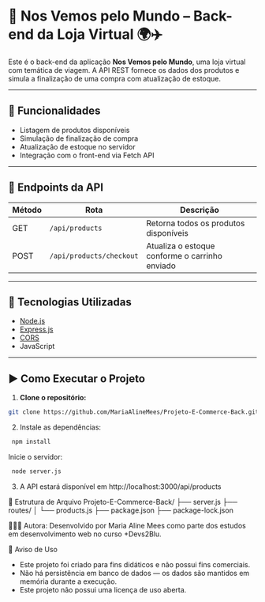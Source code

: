 # 🛒 Nos Vemos pelo Mundo – Back-end da Loja Virtual 🌍✈️

Este é o back-end da aplicação **Nos Vemos pelo Mundo**, uma loja virtual com temática de viagem. A API REST fornece os dados dos produtos e simula a finalização de uma compra com atualização de estoque.

---

## 🚀 Funcionalidades

- Listagem de produtos disponíveis
- Simulação de finalização de compra
- Atualização de estoque no servidor
- Integração com o front-end via Fetch API

---

## 📌 Endpoints da API

| Método | Rota                        | Descrição                                      |
|--------|-----------------------------|-----------------------------------------------|
| GET    | `/api/products`             | Retorna todos os produtos disponíveis          |
| POST   | `/api/products/checkout`    | Atualiza o estoque conforme o carrinho enviado |

---

## 🧰 Tecnologias Utilizadas

- [Node.js](https://nodejs.org/)
- [Express.js](https://expressjs.com/)
- [CORS](https://developer.mozilla.org/pt-BR/docs/Web/HTTP/CORS)
- JavaScript 

---

## ▶️ Como Executar o Projeto

1. **Clone o repositório:**

```bash
git clone https://github.com/MariaAlineMees/Projeto-E-Commerce-Back.git
```
2. Instale as dependências:
```bash
 npm install
```

Inicie o servidor:
```bash
 node server.js
```

3. A API estará disponível em http://localhost:3000/api/products

📁 Estrutura de Arquivo
 Projeto-E-Commerce-Back/
├── server.js
├── routes/
│   └── products.js
├── package.json
├── package-lock.json


👩🏻‍💻 Autora: 
Desenvolvido por Maria Aline Mees como parte dos estudos em desenvolvimento web no curso +Devs2Blu.

📄 Aviso de Uso
- Este projeto foi criado para fins didáticos e não possui fins comerciais.
- Não há persistência em banco de dados — os dados são mantidos em memória durante a execução.
- Este projeto não possui uma licença de uso aberta.

